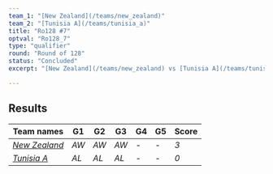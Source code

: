 ```yaml
---
team_1: "[New Zealand](/teams/new_zealand)"
team_2: "[Tunisia A](/teams/tunisia_a)"
title: "Ro128 #7"
optval: "Ro128_7"
type: "qualifier"
round: "Round of 128"
status: "Concluded"
excerpt: "[New Zealand](/teams/new_zealand) vs [Tunisia A](/teams/tunisia_a)"

---
```

## Results

| Team names | G1 | G2 | G3 | G4 | G5 | Score |
| -- | -- | -- | -- | -- | -- | -- |
| *[New Zealand](/teams/new_zealand)* | *AW* | *AW* | *AW* | *-* | *-* | *3* |
| *[Tunisia A](/teams/tunisia_a)* | *AL* | *AL* | *AL* | *-* | *-* | *0* |
